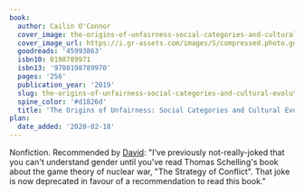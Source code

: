 ```yaml
---
book:
  author: Cailin O'Connor
  cover_image: the-origins-of-unfairness-social-categories-and-cultural-evolution.jpg
  cover_image_url: https://i.gr-assets.com/images/S/compressed.photo.goodreads.com/books/1558553038l/45993863._SY475_.jpg
  goodreads: '45993863'
  isbn10: 0198789971
  isbn13: '9780198789970'
  pages: '256'
  publication_year: '2019'
  slug: the-origins-of-unfairness-social-categories-and-cultural-evolution
  spine_color: '#d1826d'
  title: 'The Origins of Unfairness: Social Categories and Cultural Evolution'
plan:
  date_added: '2020-02-18'
---
```


Nonfiction. Recommended by [David](https://twitter.com/DRMacIver/status/1228233781317734401): "I've previously not-really-joked that you can't understand gender until you've read Thomas Schelling's book about the game theory of nuclear war, "The Strategy of Conflict". That joke is now deprecated in favour of a recommendation to read this book."
